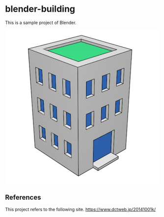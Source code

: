 # blender-building
This is a sample project of Blender.

<img src="building.png" alt="building">

## References
This project refers to the following site.
https://www.dctweb.jp/20141001k/

